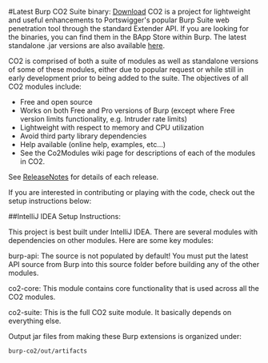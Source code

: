 #Latest Burp CO2 Suite binary: [Download](https://drive.google.com/file/d/0B_0PMu9iUbMOWFhKY3pFdWxaVVE/view?usp=sharing)
CO2 is a project for lightweight and useful enhancements to Portswigger's popular Burp Suite web penetration tool
through the standard Extender API. If you are looking for the binaries, you can find them in the BApp Store within Burp.
The latest standalone .jar versions are also available [here](https://drive.google.com/folderview?id=0B_0PMu9iUbMOWmdZQ3A0LWRNb28&usp=sharing#list).

CO2 is comprised of both a suite of modules as well as standalone versions of some of these modules, either due to
popular request or while still in early development prior to being added to the suite. The objectives of all CO2 modules
include:

   * Free and open source
   * Works on both Free and Pro versions of Burp (except where Free version limits functionality, e.g. Intruder rate limits)
   * Lightweight with respect to memory and CPU utilization
   * Avoid third party library dependencies
   * Help available (online help, examples, etc...)
   * See the Co2Modules wiki page for descriptions of each of the modules in CO2.

See [ReleaseNotes](https://github.com/JGillam/burp-co2/blob/wiki/ReleaseNotes.md) for details of each release.


If you are interested in contributing or playing with the code, check out the setup instructions below:

##IntelliJ IDEA Setup Instructions:

This project is best built under IntelliJ IDEA.  There are several modules
with dependencies on other modules.  Here are some key modules:

burp-api:   The source is not populated by default!  You must put the latest
            API source from Burp into this source folder before building any
            of the other modules.

co2-core:   This module contains core functionality that is used across all
            the CO2 modules.

co2-suite:  This is the full CO2 suite module.  It basically depends on everything
            else.


Output jar files from making these Burp extensions is organized under:

    burp-co2/out/artifacts